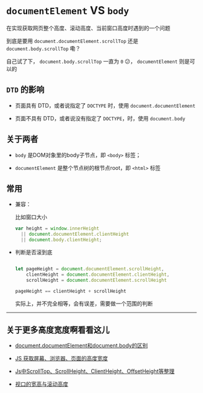 # `documentElement` VS `body`

在实现获取网页整个高度、滚动高度、当前窗口高度时遇到的一个问题

到底是要用 `document.documentElement.scrollTop` 还是 `document.body.scrollTop` 嘞？

自己试了下， `document.body.scrollTop` 一直为 `0` 😕， `documentElement` 则是可以的

## `DTD` 的影响

- 页面具有 DTD，或者说指定了 `DOCTYPE` 时，使用 `document.documentElement`

- 页面不具有 DTD，或者说没有指定了 `DOCTYPE`，时，使用 `document.body`

## 关于两者

- `body` 是DOM对象里的body子节点，即 `<body>` 标签；

- `documentElement` 是整个节点树的根节点root，即 `<html>` 标签

## 常用

- 兼容：

  比如窗口大小
  ``` javascript
  var height = window.innerHeight
    || document.documentElement.clientHeight
    || document.body.clientHeight;
  ```

- 判断是否滚到底

  ``` javascript

  let pageHeight = document.documentElement.scrollHeight,
      clientHeight = document.documentElement.clientHeight,
      scrollHeight = document.documentElement.scrollHeight
  
  pageHeight == clientHeight + scrollHeight
  ```
  实际上，并不完全相等，会有误差，需要做一个范围的判断

---

## 关于更多高度宽度啊看看这儿

- [document.documentElement和document.body的区别](http://www.cnblogs.com/ckmouse/archive/2012/01/30/2332070.html)

- [JS 获取屏幕、浏览器、页面的高度宽度](https://segmentfault.com/a/1190000010443608)

- [Js中ScrollTop、ScrollHeight、ClientHeight、OffsetHeight等整理 ](https://github.com/iuap-design/blog/issues/38)

- [视口的宽高与滚动高度](http://harttle.land/2016/04/24/client-height-width.html)